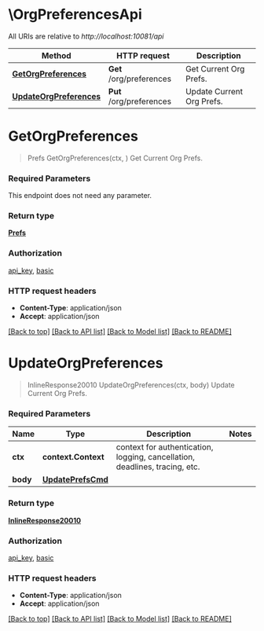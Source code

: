 # \OrgPreferencesApi

All URIs are relative to *http://localhost:10081/api*

Method | HTTP request | Description
------------- | ------------- | -------------
[**GetOrgPreferences**](OrgPreferencesApi.md#GetOrgPreferences) | **Get** /org/preferences | Get Current Org Prefs.
[**UpdateOrgPreferences**](OrgPreferencesApi.md#UpdateOrgPreferences) | **Put** /org/preferences | Update Current Org Prefs.


# **GetOrgPreferences**
> Prefs GetOrgPreferences(ctx, )
Get Current Org Prefs.

### Required Parameters
This endpoint does not need any parameter.

### Return type

[**Prefs**](Prefs.md)

### Authorization

[api_key](../README.md#api_key), [basic](../README.md#basic)

### HTTP request headers

 - **Content-Type**: application/json
 - **Accept**: application/json

[[Back to top]](#) [[Back to API list]](../README.md#documentation-for-api-endpoints) [[Back to Model list]](../README.md#documentation-for-models) [[Back to README]](../README.md)

# **UpdateOrgPreferences**
> InlineResponse20010 UpdateOrgPreferences(ctx, body)
Update Current Org Prefs.

### Required Parameters

Name | Type | Description  | Notes
------------- | ------------- | ------------- | -------------
 **ctx** | **context.Context** | context for authentication, logging, cancellation, deadlines, tracing, etc.
  **body** | [**UpdatePrefsCmd**](UpdatePrefsCmd.md)|  | 

### Return type

[**InlineResponse20010**](inline_response_200_10.md)

### Authorization

[api_key](../README.md#api_key), [basic](../README.md#basic)

### HTTP request headers

 - **Content-Type**: application/json
 - **Accept**: application/json

[[Back to top]](#) [[Back to API list]](../README.md#documentation-for-api-endpoints) [[Back to Model list]](../README.md#documentation-for-models) [[Back to README]](../README.md)

